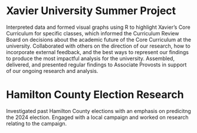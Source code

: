 # Xavier University Summer Project
Interpreted data and formed visual graphs using R to highlight Xavier’s Core Curriculum for specific classes, which informed the Curriculum Review Board on decisions about the academic future of the Core Curriculum at the university.
Collaborated with others on the direction of our research, how to incorporate external feedback, and the best ways to represent our findings to produce the most impactful analysis for the university.
Assembled, delivered, and presented regular findings to Associate Provosts in support of our ongoing research and analysis.

# Hamilton County Election Research
Investigated past Hamilton County elections with an emphasis on predicitng the 2024 election.
Engaged with a local campaign and worked on research relating to the campaign.

